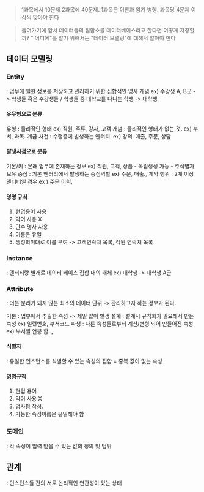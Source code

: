 > 1과목에서 10문제 2과목에 40문제. 1과목은 이론과 암기 병행. 과목당 4문제 이상씩 맞아야 한다

> 들어가기에 앞서 데이터들의 집합소를 데이터베이스라고 한다면 어떻게 저장할까? " 어디에"를 알기 위해서는 "데이터 모델링"에 대해서 알아야 한다

## 데이터 모델링


### Entity
: 업무에 필한 정보를 저장하고 관리하기 위한 집합적인 명사 개념
ex) 수강생 A, B군 -> 학생들 혹은 수강생들 / 학생들 중 대학교를 다니는 학생 -> 대학생

#### 유무형으로 분류
유형 : 물리적인 형태 ex) 직원, 주류, 강사, 고객
개념 : 물리적인 형태가 없는 것. ex) 부서, 과목. 계급
사건 : 수행중에 발생하는 엔터티. ex) 강의. 매출, 주문, 상담

#### 발생시점으로 분류
기본/키 : 본래 업무에 존재하는 정보 ex) 직원, 고객, 상품
	- 독립생성 가능
	- 주식별자 보유
중심 :  기본 엔터티에서 발생하는 중심역할 ex) 주문, 매출., 계약
행위 : 2개 이상 엔터티일 경우 ex ) 주문 이력,

#### 명명 규칙
1. 현업용어 사용
2. 약어 사용 X
3. 단수 명사 사용
4. 이름은 유일
5. 생성의미대로 이름 부여 -> 고객연락처 목록, 직원 연락처 목록

### Instance
: 엔터티랑 별개로 데이터 베이스 집합 내의 개체
ex) 대학생 -> 대학생 A군


### Attribute
: 더는 분리가 되지 않는 최소의 데이터 단위 -> 관리하고자 하는 정보가 된다. 

기본 : 업부에서 추출한 속성 -> 제일 많이 발생
설계 : 설계시 규칙화가 필요해서 만든 속성 ex) 일련번호, 부서코드
파생 : 다른 속성들로부터 계산/변형 되어 만들어진 속성 ex) 부서별 연봉 합.., 

#### 식별자
: 유일한 인스턴스를 식별할 수 있는 속성의 집합 = 중복 값이 없는 속성

#### 명명규칙
1. 현업 용어
2. 약어 사용 X
3. 명사형 작성.
4. 가능한 속성이름은 유일해야 함


### 도메인
: 각 속성이 입력 받을 수 있는 값의 정의 및 범위




## 관계
: 인스턴스들 간의 서로 논리적인 연관성이 있는 상태





